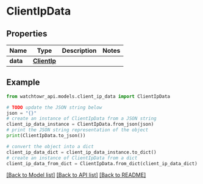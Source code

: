 # ClientIpData


## Properties

Name | Type | Description | Notes
------------ | ------------- | ------------- | -------------
**data** | [**ClientIp**](ClientIp.md) |  | 

## Example

```python
from watchtowr_api.models.client_ip_data import ClientIpData

# TODO update the JSON string below
json = "{}"
# create an instance of ClientIpData from a JSON string
client_ip_data_instance = ClientIpData.from_json(json)
# print the JSON string representation of the object
print(ClientIpData.to_json())

# convert the object into a dict
client_ip_data_dict = client_ip_data_instance.to_dict()
# create an instance of ClientIpData from a dict
client_ip_data_from_dict = ClientIpData.from_dict(client_ip_data_dict)
```
[[Back to Model list]](../README.md#documentation-for-models) [[Back to API list]](../README.md#documentation-for-api-endpoints) [[Back to README]](../README.md)


